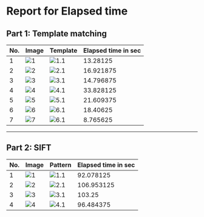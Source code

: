 # Report for Elapsed time

## Part 1: Template matching

No. | Image | Template | Elapsed time in sec
------------ | ------------- |------------- |-------------
1 | ![1](https://github.com/sbme-tutorials/cv404-2020-assignment-03-sbe404-2020-team20/blob/master/images/Template_Match-1/Image_1.jpg)|![1.1](https://github.com/sbme-tutorials/cv404-2020-assignment-03-sbe404-2020-team20/blob/master/images/Template_Match-1/Template_1.jpg) |13.28125
2 | ![2](https://github.com/sbme-tutorials/cv404-2020-assignment-03-sbe404-2020-team20/blob/master/images/Template_Match-2/Image_2.jpg)|![2.1](https://github.com/sbme-tutorials/cv404-2020-assignment-03-sbe404-2020-team20/blob/master/images/Template_Match-2/Template_2.jpg) |16.921875
3 | ![3](https://github.com/sbme-tutorials/cv404-2020-assignment-03-sbe404-2020-team20/blob/master/images/Template_Match-3/Image_3.jpg)|![3.1](https://github.com/sbme-tutorials/cv404-2020-assignment-03-sbe404-2020-team20/blob/master/images/Template_Match-3/Template_3.jpg) |14.796875
4 | ![4](https://github.com/sbme-tutorials/cv404-2020-assignment-03-sbe404-2020-team20/blob/master/images/Template_Match-4/Image_4.png)|![4.1](https://github.com/sbme-tutorials/cv404-2020-assignment-03-sbe404-2020-team20/blob/master/images/Template_Match-4/Template_4.png) |33.828125
5 | ![5](https://github.com/sbme-tutorials/cv404-2020-assignment-03-sbe404-2020-team20/blob/master/images/Template_Match-5/Image_5.jpg)|![5.1](https://github.com/sbme-tutorials/cv404-2020-assignment-03-sbe404-2020-team20/blob/master/images/Template_Match-5/Template_5.jpg) |21.609375
6 | ![6](https://github.com/sbme-tutorials/cv404-2020-assignment-03-sbe404-2020-team20/blob/master/images/Template_Match-6/Image_6.png)|![6.1](https://github.com/sbme-tutorials/cv404-2020-assignment-03-sbe404-2020-team20/blob/master/images/Template_Match-6/Template_bottom_right.png) |18.40625
7 | ![7](https://github.com/sbme-tutorials/cv404-2020-assignment-03-sbe404-2020-team20/blob/master/images/Template_Match-7/Image_7.png)|![6.1](https://github.com/sbme-tutorials/cv404-2020-assignment-03-sbe404-2020-team20/blob/master/images/Template_Match-7/Template_7.jpg) |8.765625

 
 
 ------------
 
 ## Part 2: SIFT
 
 No. | Image | Pattern | Elapsed time in sec
------------ | ------------- |------------- |-------------
1 | ![1](https://github.com/sbme-tutorials/cv404-2020-assignment-03-sbe404-2020-team20/blob/master/images/sift_01/img.jpg)|![1.1](https://github.com/sbme-tutorials/cv404-2020-assignment-03-sbe404-2020-team20/blob/master/images/sift_01/01.jpg) |92.078125
2 | ![2](https://github.com/sbme-tutorials/cv404-2020-assignment-03-sbe404-2020-team20/blob/master/images/sift_02/img.jpg)|![2.1](https://github.com/sbme-tutorials/cv404-2020-assignment-03-sbe404-2020-team20/blob/master/images/sift_02/01.jpg) |106.953125
3 | ![3](https://github.com/sbme-tutorials/cv404-2020-assignment-03-sbe404-2020-team20/blob/master/images/sift_03/img.jpg)|![3.1](https://github.com/sbme-tutorials/cv404-2020-assignment-03-sbe404-2020-team20/blob/master/images/sift_03/01.jpg) |103.25
 4 | ![4](https://github.com/sbme-tutorials/cv404-2020-assignment-03-sbe404-2020-team20/blob/master/images/sift_04/img.jpg)|![4.1](https://github.com/sbme-tutorials/cv404-2020-assignment-03-sbe404-2020-team20/blob/master/images/sift_04/01.jpg) |96.484375